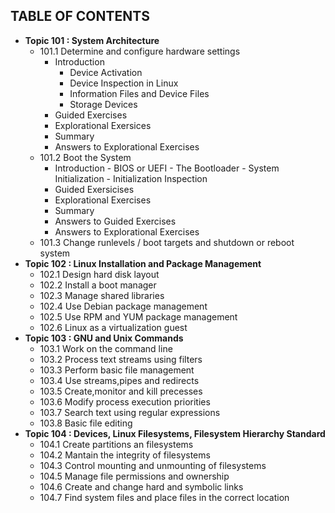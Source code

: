 ## TABLE OF CONTENTS

 - **Topic 101 : System Architecture**
   - 101.1 Determine and configure hardware settings
        -  Introduction
           - Device Activation
           - Device Inspection in Linux
           - Information Files and Device Files
           - Storage Devices
        - Guided Exercises
        - Explorational Exersices
        - Summary
        - Answers to Explorational Exercises
   - 101.2 Boot the System
      -   Introduction
         - BIOS or UEFI
         - The Bootloader
         - System Initialization
         - Initialization Inspection
      - Guided Exersicises
      - Explorational Exercises
      - Summary
      - Answers to Guided Exercises
      - Answers to Explorational Exercises
   - 101.3 Change runlevels / boot targets and shutdown or reboot system
 - **Topic 102 : Linux Installation and Package Management**
   - 102.1 Design hard disk layout
   - 102.2 Install a boot manager
   - 102.3 Manage shared libraries
   - 102.4 Use Debian package management
   - 102.5 Use RPM and YUM package management
   - 102.6 Linux as a virtualization guest
 - **Topic 103 : GNU and Unix Commands**
   - 103.1 Work on the command line
   - 103.2 Process text streams using filters
   - 103.3 Perform basic file management
   - 103.4 Use streams,pipes and redirects
   - 103.5 Create,monitor and kill precesses
   - 103.6 Modify process execution priorities
   - 103.7 Search text using regular expressions
   - 103.8 Basic file editing
 - **Topic 104 : Devices, Linux Filesystems, Filesystem Hierarchy Standard**
   - 104.1 Create partitions an filesystems
   - 104.2 Mantain the integrity of filesystems
   - 104.3 Control mounting and unmounting of filesystems
   - 104.5 Manage file permissions and ownership
   - 104.6 Create and change hard and symbolic links
   - 104.7 Find system files and place files in the correct location



